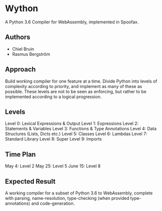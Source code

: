 # Wython

A Python 3.6 Compiler for WebAssembly, implemented in Spoofax.

## Authors 

- Chiel Bruin
- Rasmus Bergström

## Approach

Build working compiler for one feature at a time. Divide Python into levels of
complexity according to priority, and implement as many of these as possible.
These levels are not to be seen as enforcing, but rather to be implemented
according to a logical progression.

## Levels

Level 0: Lexical Expressions & Output
Level 1: Expressions
Level 2: Statements & Variables 
Level 3: Functions & Type Annotations
Level 4: Data Structures (Lists, Dicts etc.)
Level 5: Classes
Level 6: Lambdas
Level 7: Standard Library
Level 8: Super
Level 9: Imports

## Time Plan

May 4: Level 2
May 25: Level 5
June 15: Level 8

## Expected Result

A working compiler for a subset of Python 3.6 to WebAssembly, complete with
parsing, name-resolution, type-checking (when provided type-annotations) and
code-generation.
